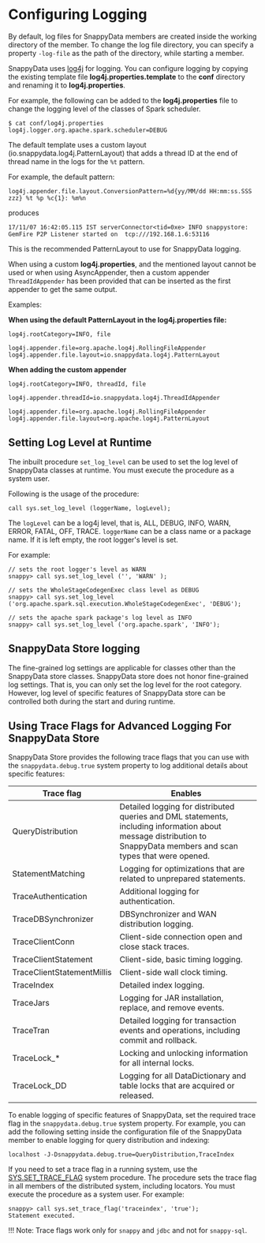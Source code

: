 # Configuring Logging

By default, log files for SnappyData members are created inside the working directory of the member. To change the log file directory, you can specify a property `-log-file` as the path of the directory, while starting a member. 

SnappyData uses [log4j](http://logging.apache.org/log4j/) for logging.
You can configure logging by copying the existing template file **log4j.properties.template** to the **conf** directory and renaming it to **log4j.properties**.

For example, the following can be added to the **log4j.properties** file to change the logging level of the classes of Spark scheduler.

```pre
$ cat conf/log4j.properties 
log4j.logger.org.apache.spark.scheduler=DEBUG
```

The default template uses a custom layout (io.snappydata.log4j.PatternLayout) that adds a thread ID at the end of thread name in the logs for the `%t` pattern.

For example, the default pattern:

```
log4j.appender.file.layout.ConversionPattern=%d{yy/MM/dd HH:mm:ss.SSS zzz} %t %p %c{1}: %m%n
``` 

produces

```
17/11/07 16:42:05.115 IST serverConnector<tid=0xe> INFO snappystore: GemFire P2P Listener started on  tcp:///192.168.1.6:53116
```

This is the recommended PatternLayout to use for SnappyData logging. 

When using a custom **log4j.properties**, and the mentioned layout cannot be used or when using AsyncAppender, then a custom appender `ThreadIdAppender` has been provided that can be inserted as the first appender to get the same output.

<Heading3>Examples:</Heading3>

**When using the default PatternLayout in the log4j.properties file:**

```
log4j.rootCategory=INFO, file

log4j.appender.file=org.apache.log4j.RollingFileAppender
log4j.appender.file.layout=io.snappydata.log4j.PatternLayout
```

**When adding the custom appender**

```
log4j.rootCategory=INFO, threadId, file

log4j.appender.threadId=io.snappydata.log4j.ThreadIdAppender

log4j.appender.file=org.apache.log4j.RollingFileAppender
log4j.appender.file.layout=org.apache.log4j.PatternLayout
```

## Setting Log Level at Runtime

The inbuilt procedure `set_log_level` can be used to set the log level of SnappyData classes at runtime. You must execute the procedure as a system user. 

Following is the usage of the procedure: 
```pre
call sys.set_log_level (loggerName, logLevel);
```
 
The `logLevel` can be a log4j level, that is, ALL, DEBUG, INFO, WARN, ERROR, FATAL, OFF, TRACE. `loggerName` can be a class name or a package name. If it is left empty, the root logger's level is set.

For example:
```pre
// sets the root logger's level as WARN
snappy> call sys.set_log_level ('', 'WARN' );

// sets the WholeStageCodegenExec class level as DEBUG
snappy> call sys.set_log_level ('org.apache.spark.sql.execution.WholeStageCodegenExec', 'DEBUG');

// sets the apache spark package's log level as INFO
snappy> call sys.set_log_level ('org.apache.spark', 'INFO');
```

## SnappyData Store logging

The fine-grained log settings are applicable for classes other than the SnappyData store classes. SnappyData store does not honor fine-grained log settings. That is, you can only set the log level for the root category. However, log level of specific features of SnappyData store can be controlled both during the start and during runtime.

## Using Trace Flags for Advanced Logging For SnappyData Store

<a id="trace-flag"></a>
SnappyData Store provides the following trace flags that you can use with the `snappydata.debug.true` system property to log additional details about specific features:

| Trace flag                 | Enables        |
|----------------------------|-----------------------------------------------------|
| QueryDistribution          | Detailed logging for distributed queries and DML statements, including information about message distribution to SnappyData members and scan types that were opened. |
| StatementMatching          | Logging for optimizations that are related to unprepared statements.             |
| TraceAuthentication        | Additional logging for authentication.|
| TraceDBSynchronizer        | DBSynchronizer and WAN distribution logging.       |
| TraceClientConn            | Client-side connection open and close stack traces.                      |
| TraceClientStatement       | Client-side, basic timing logging.			|
| TraceClientStatementMillis | Client-side wall clock timing.                            |
| TraceIndex                 | Detailed index logging.|
| TraceJars                  | Logging for JAR installation, replace, and remove events.|
| TraceTran                  | Detailed logging for transaction events and operations, including commit and rollback.                                                                               |
| TraceLock\_\*              | Locking and unlocking information for all internal locks.|
| TraceLock\_DD              | Logging for all DataDictionary and table locks that are acquired or released.|

To enable logging of specific features of SnappyData, set the required trace flag in the `snappydata.debug.true` system property. For example, you can add the following setting inside the configuration file of the SnappyData member to enable logging for query distribution and indexing:

``` pre
localhost -J-Dsnappydata.debug.true=QueryDistribution,TraceIndex
```

If you need to set a trace flag in a running system, use the [SYS.SET_TRACE_FLAG](../reference/inbuilt_system_procedures/set-trace-flag.md) system procedure. The procedure sets the trace flag in all members of the distributed system, including locators. You must execute the procedure as a system user. For example:

``` pre
snappy> call sys.set_trace_flag('traceindex', 'true');
Statement executed.
```
!!! Note:
	Trace flags work only for `snappy` and `jdbc` and not for `snappy-sql`.